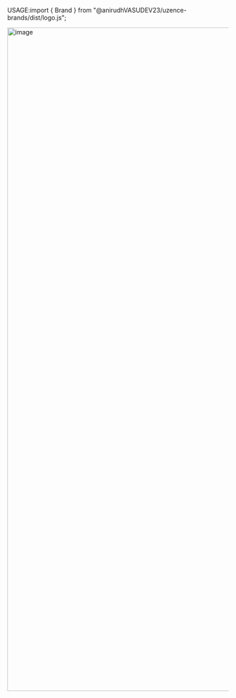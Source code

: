 USAGE:import { Brand } from "@anirudhVASUDEV23/uzence-brands/dist/logo.js";



<img width="2955" height="1509" alt="image" src="https://github.com/user-attachments/assets/f1ae2931-459d-4748-bbb1-10ee31d82593" />
